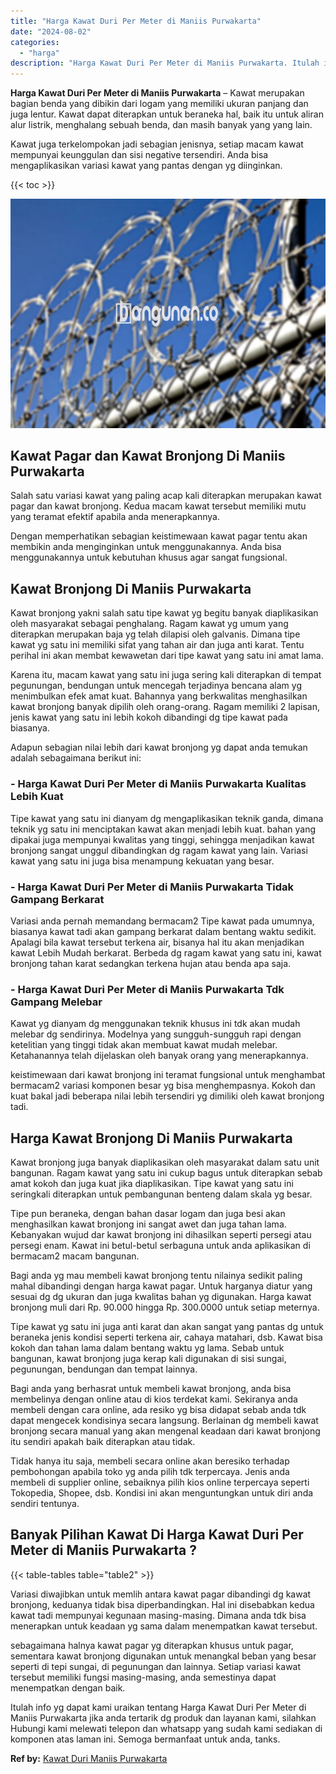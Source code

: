 ```yaml
---
title: "Harga Kawat Duri Per Meter di Maniis Purwakarta"
date: "2024-08-02"
categories: 
  - "harga"
description: "Harga Kawat Duri Per Meter di Maniis Purwakarta. Itulah info yg dapat kami uraikan tentang Harga Kawat Duri Per Meter di Maniis Purwakarta jika anda tertarik..."
---
```


**Harga Kawat Duri Per Meter di Maniis Purwakarta** – Kawat merupakan bagian benda yang dibikin dari logam yang memiliki ukuran panjang dan juga lentur. Kawat dapat diterapkan untuk beraneka hal, baik itu untuk aliran alur listrik, menghalang sebuah benda, dan masih banyak yang yang lain.

Kawat juga terkelompokan jadi sebagian jenisnya, setiap macam kawat mempunyai keunggulan dan sisi negative tersendiri. Anda bisa mengaplikasikan variasi kawat yang pantas dengan yg diinginkan.

{{< toc >}}

![Harga Kawat Duri Per Meter di Maniis Purwakarta](/images/jual-kawat-murah02.png)

## Kawat Pagar dan Kawat Bronjong Di Maniis Purwakarta

Salah satu variasi kawat yang paling acap kali diterapkan merupakan kawat pagar dan kawat bronjong. Kedua macam kawat tersebut memiliki mutu yang teramat efektif apabila anda menerapkannya.

Dengan memperhatikan sebagian keistimewaan kawat pagar tentu akan membikin anda menginginkan untuk menggunakannya. Anda bisa menggunakannya untuk kebutuhan khusus agar sangat fungsional.

## Kawat Bronjong Di Maniis Purwakarta

Kawat bronjong yakni salah satu tipe kawat yg begitu banyak diaplikasikan oleh masyarakat sebagai penghalang. Ragam kawat yg umum yang diterapkan merupakan baja yg telah dilapisi oleh galvanis. Dimana tipe kawat yg satu ini memiliki sifat yang tahan air dan juga anti karat. Tentu perihal ini akan membat kewawetan dari tipe kawat yang satu ini amat lama.

Karena itu, macam kawat yang satu ini juga sering kali diterapkan di tempat pegunungan, bendungan untuk mencegah terjadinya bencana alam yg menimbulkan efek amat kuat. Bahannya yang berkwalitas menghasilkan kawat bronjong banyak dipilih oleh orang-orang. Ragam memiliki 2 lapisan, jenis kawat yang satu ini lebih kokoh dibandingi dg tipe kawat pada biasanya.

Adapun sebagian nilai lebih dari kawat bronjong yg dapat anda temukan adalah sebagaimana berikut ini:

### \- Harga Kawat Duri Per Meter di Maniis Purwakarta Kualitas Lebih Kuat

Tipe kawat yang satu ini dianyam dg mengaplikasikan teknik ganda, dimana teknik yg satu ini menciptakan kawat akan menjadi lebih kuat. bahan yang dipakai juga mempunyai kwalitas yang tinggi, sehingga menjadikan kawat bronjong sangat unggul dibandingkan dg ragam kawat yang lain. Variasi kawat yang satu ini juga bisa menampung kekuatan yang besar.

### \- Harga Kawat Duri Per Meter di Maniis Purwakarta Tidak Gampang Berkarat

Variasi anda pernah memandang bermacam2 Tipe kawat pada umumnya, biasanya kawat tadi akan gampang berkarat dalam bentang waktu sedikit. Apalagi bila kawat tersebut terkena air, bisanya hal itu akan menjadikan kawat Lebih Mudah berkarat. Berbeda dg ragam kawat yang satu ini, kawat bronjong tahan karat sedangkan terkena hujan atau benda apa saja.

### \- Harga Kawat Duri Per Meter di Maniis Purwakarta Tdk Gampang Melebar

Kawat yg dianyam dg menggunakan teknik khusus ini tdk akan mudah melebar dg sendirinya. Modelnya yang sungguh-sungguh rapi dengan ketelitian yang tinggi tidak akan membuat kawat mudah melebar. Ketahanannya telah dijelaskan oleh banyak orang yang menerapkannya.

keistimewaan dari kawat bronjong ini teramat fungsional untuk menghambat bermacam2 variasi komponen besar yg bisa menghempasnya. Kokoh dan kuat bakal jadi beberapa nilai lebih tersendiri yg dimiliki oleh kawat bronjong tadi.

## Harga Kawat Bronjong Di Maniis Purwakarta

Kawat bronjong juga banyak diaplikasikan oleh masyarakat dalam satu unit bangunan. Ragam kawat yang satu ini cukup bagus untuk diterapkan sebab amat kokoh dan juga kuat jika diaplikasikan. Tipe kawat yang satu ini seringkali diterapkan untuk pembangunan benteng dalam skala yg besar.

Tipe pun beraneka, dengan bahan dasar logam dan juga besi akan menghasilkan kawat bronjong ini sangat awet dan juga tahan lama. Kebanyakan wujud dar kawat bronjong ini dihasilkan seperti persegi atau persegi enam. Kawat ini betul-betul serbaguna untuk anda aplikasikan di bermacam2 macam bangunan.

Bagi anda yg mau membeli kawat bronjong tentu nilainya sedikit paling mahal dibandingi dengan harga kawat pagar. Untuk harganya diatur yang sesuai dg dg ukuran dan juga kwalitas bahan yg digunakan. Harga kawat bronjong muli dari Rp. 90.000 hingga Rp. 300.0000 untuk setiap meternya.

Tipe kawat yg satu ini juga anti karat dan akan sangat yang pantas dg untuk beraneka jenis kondisi seperti terkena air, cahaya matahari, dsb. Kawat bisa kokoh dan tahan lama dalam bentang waktu yg lama. Sebab untuk bangunan, kawat bronjong juga kerap kali digunakan di sisi sungai, pegunungan, bendungan dan tempat lainnya.

Bagi anda yang berhasrat untuk membeli kawat bronjong, anda bisa membelinya dengan online atau di kios terdekat kami. Sekiranya anda membeli dengan cara online, ada resiko yg bisa didapat sebab anda tdk dapat mengecek kondisinya secara langsung. Berlainan dg membeli kawat bronjong secara manual yang akan mengenal keadaan dari kawat bronjong itu sendiri apakah baik diterapkan atau tidak.

Tidak hanya itu saja, membeli secara online akan beresiko terhadap pembohongan apabila toko yg anda pilih tdk terpercaya. Jenis anda membeli di supplier online, sebaiknya pilih kios online terpercaya seperti Tokopedia, Shopee, dsb. Kondisi ini akan menguntungkan untuk diri anda sendiri tentunya.

## Banyak Pilihan Kawat Di Harga Kawat Duri Per Meter di Maniis Purwakarta ?

{{< table-tables table="table2" >}}

Variasi diwajibkan untuk memlih antara kawat pagar dibandingi dg kawat bronjong, keduanya tidak bisa diperbandingkan. Hal ini disebabkan kedua kawat tadi mempunyai kegunaan masing-masing. Dimana anda tdk bisa menerapkan untuk keadaan yg sama dalam menempatkan kawat tersebut.

sebagaimana halnya kawat pagar yg diterapkan khusus untuk pagar, sementara kawat bronjong digunakan untuk menangkal beban yang besar seperti di tepi sungai, di pegunungan dan lainnya. Setiap variasi kawat tersebut memiliki fungsi masing-masing, anda semestinya dapat menempatkan dengan baik.

Itulah info yg dapat kami uraikan tentang Harga Kawat Duri Per Meter di Maniis Purwakarta jika anda tertarik dg produk dan layanan kami, silahkan Hubungi kami melewati telepon dan whatsapp yang sudah kami sediakan di komponen atas laman ini. Semoga bermanfaat untuk anda, tanks.

**Ref by:** [Kawat Duri Maniis Purwakarta](https://id.wikipedia.org/wiki/Kawat)
